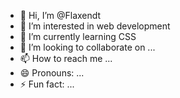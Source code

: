 - 👋 Hi, I’m @Flaxendt
- 👀 I’m interested in web development 
- 🌱 I’m currently learning CSS
- 💞️ I’m looking to collaborate on ...
- 📫 How to reach me ...
- 😄 Pronouns: ...
- ⚡ Fun fact: ...

<!---
Flaxendt/Flaxendt is a ✨ special ✨ repository because its `README.md` (this file) appears on your GitHub profile.
You can click the Preview link to take a look at your changes.
--->
